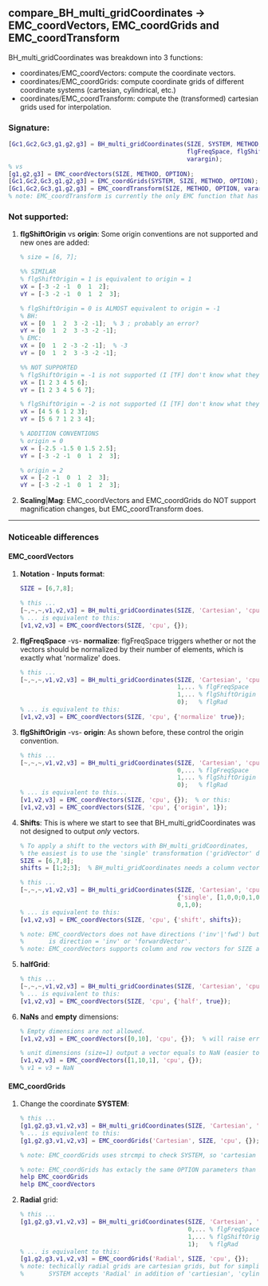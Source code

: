 ## compare_BH_multi_gridCoordinates &rarr; EMC_coordVectors, EMC_coordGrids and EMC_coordTransform
BH_multi_gridCoordinates was breakdown into 3 functions:
- coordinates/EMC_coordVectors: compute the coordinate vectors.
- coordinates/EMC_coordGrids: compute coordinate grids of different coordinate systems (cartesian, cylindrical, etc.)
- coordinates/EMC_coordTransform: compute the (transformed) cartesian grids used for interpolation.

### Signature:
```matlab
[Gc1,Gc2,Gc3,g1,g2,g3] = BH_multi_gridCoordinates(SIZE, SYSTEM, METHOD, TRANSFORMATION, ...
                                                  flgFreqSpace, flgShiftOrigin, flgRad, ...
                                                  varargin);
% vs
[g1,g2,g3] = EMC_coordVectors(SIZE, METHOD, OPTION);
[Gc1,Gc2,Gc3,g1,g2,g3] = EMC_coordGrids(SYSTEM, SIZE, METHOD, OPTION);
[Gc1,Gc2,Gc3,g1,g2,g3] = EMC_coordTransform(SIZE, METHOD, OPTION, varargin)
% note: EMC_coordTransform is currently the only EMC function that has varargin in place.
```

### Not supported:
1. **flgShiftOrigin** vs **origin**: Some origin conventions are not supported and new ones are added:
    ```matlab
    % size = [6, 7];
    
    %% SIMILAR
    % flgShiftOrigin = 1 is equivalent to origin = 1
    vX = [-3 -2 -1  0  1  2];
    vY = [-3 -2 -1  0  1  2  3];
    
    % flgShiftOrigin = 0 is ALMOST equivalent to origin = -1
    % BH:
    vX = [0  1  2  3 -2 -1];  % 3 ; probably an error?
    vY = [0  1  2  3 -3 -2 -1];
    % EMC:
    vX = [0  1  2 -3 -2 -1];  % -3
    vY = [0  1  2  3 -3 -2 -1];
    
    %% NOT SUPPORTED
    % flgShiftOrigin = -1 is not supported (I [TF] don't know what they are used for)
    vX = [1 2 3 4 5 6];
    vY = [1 2 3 4 5 6 7];
    
    % flgShiftOrigin = -2 is not supported (I [TF] don't know what they are used for)
    vX = [4 5 6 1 2 3];
    vY = [5 6 7 1 2 3 4];

    % ADDITION CONVENTIONS
    % origin = 0
    vX = [-2.5 -1.5 0 1.5 2.5];
    vY = [-3 -2 -1  0  1  2  3];
    
    % origin = 2
    vX = [-2 -1  0  1  2  3];
    vY = [-3 -2 -1  0  1  2  3];
    ```
2. **Scaling**|**Mag**: EMC_coordVectors and EMC_coordGrids do NOT support magnification changes, but EMC_coordTransform does.

---
### Noticeable differences

#### EMC_coordVectors
1. **Notation** - **Inputs format**:
    ```matlab
    SIZE = [6,7,8];
    
    % this ...
    [~,~,~,v1,v2,v3] = BH_multi_gridCoordinates(SIZE, 'Cartesian', 'cpu', {'none'}, 0, 1, 0);
    % ... is equivalent to this:
    [v1,v2,v3] = EMC_coordVectors(SIZE, 'cpu', {});  
    ```

2. **flgFreqSpace** -vs- **normalize**: flgFreqSpace triggers whether or not the vectors should be normalized by their number of elements, which is exactly what 'normalize' does.
    ```matlab
    % this ...
    [~,~,~,v1,v2,v3] = BH_multi_gridCoordinates(SIZE, 'Cartesian', 'cpu', {'none'}, ...
                                                1,... % flgFreqSpace
                                                1,... % flgShiftOrigin
                                                0);   % flgRad
    % ... is equivalent to this:
    [v1,v2,v3] = EMC_coordVectors(SIZE, 'cpu', {'normalize' true});  
    ```

3. **flgShiftOrigin** -vs- **origin**: As shown before, these control the origin convention.
    ```matlab
    % this ...
    [~,~,~,v1,v2,v3] = BH_multi_gridCoordinates(SIZE, 'Cartesian', 'cpu', {'none'}, ...
                                                0,... % flgFreqSpace
                                                1,... % flgShiftOrigin
                                                0);   % flgRad
    % ... is equivalent to this...
    [v1,v2,v3] = EMC_coordVectors(SIZE, 'cpu', {});  % or this:
    [v1,v2,v3] = EMC_coordVectors(SIZE, 'cpu', {'origin', 1});
    ```

4. **Shifts**: This is where we start to see that BH_multi_gridCoordinates was not designed to output *only* vectors.
    ```matlab
    % To apply a shift to the vectors with BH_multi_gridCoordinates,
    % the easiest is to use the 'single' transformation ('gridVector' does NOT work).
    SIZE = [6,7,8];
    shifts = [1;2;3];  % BH_multi_gridCoordinates needs a column vector
    
    % this ...
    [~,~,~,v1,v2,v3] = BH_multi_gridCoordinates(SIZE, 'Cartesian', 'cpu',
                                                {'single', [1,0,0;0,1,0;0,0,1], shifts, 'inv', 1, 1}, ...
                                                0,1,0);
    % ... is equivalent to this:
    [v1,v2,v3] = EMC_coordVectors(SIZE, 'cpu', {'shift', shifts});
    
    % note: EMC_coordVectors does not have directions ('inv'|'fwd') but the equivalent 
    %       is direction = 'inv' or 'forwardVector'.
    % note: EMC_coordVectors supports column and row vectors for SIZE and shifts.
    ```  

5. **halfGrid**:
    ```matlab
    % this ...
    [~,~,~,v1,v2,v3] = BH_multi_gridCoordinates(SIZE, 'Cartesian', 'cpu', {'none'}, 0,1,0, {'halfGrid'};
    % ... is equivalent to this:
    [v1,v2,v3] = EMC_coordVectors(SIZE, 'cpu', {'half', true});
    ```

6. **NaNs** and **empty** dimensions:
    ```matlab
    % Empty dimensions are not allowed.
    [v1,v2,v3] = EMC_coordVectors([0,10], 'cpu', {});  % will raise error with id=EMC:SIZE
    
    % unit dimensions (size=1) output a vector equals to NaN (easier to catch|identify than 1).
    [v1,v2,v3] = EMC_coordVectors([1,10,1], 'cpu', {});
    % v1 = v3 = NaN
    ```
    
#### EMC_coordGrids
1. Change the coordinate **SYSTEM**:
    ```matlab
    % this ...
    [g1,g2,g3,v1,v2,v3] = BH_multi_gridCoordinates(SIZE, 'Cartesian', 'cpu', {'none'}, 0,1,0);
    % ... is equivalent to this:
    [g1,g2,g3,v1,v2,v3] = EMC_coordGrids('Cartesian', SIZE, 'cpu', {});
    
    % note: EMC_coordGrids uses strcmpi to check SYSTEM, so 'cartesian works too'.
    
    % note: EMC_coordGrids has extacly the same OPTION parameters than EMC_coordVectors
    help EMC_coordGrids
    help EMC_coordVectors
    ```

2. **Radial** grid:
    ```matlab
    % this ...
    [g1,g2,g3,v1,v2,v3] = BH_multi_gridCoordinates(SIZE, 'Cartesian', 'cpu', {'none'}, ...
                                                   0,... % flgFreqSpace
                                                   1,... % flgShiftOrigin
                                                   1);   % flgRad
    % ... is equivalent to this:
    [g1,g2,g3,v1,v2,v3] = EMC_coordGrids('Radial', SIZE, 'cpu', {});
    % note: techically radial grids are cartesian grids, but for simplicity,
    %       SYSTEM accepts 'Radial' in addition of 'cartiesian', 'cylindrical' and 'spherical'.
    ```

